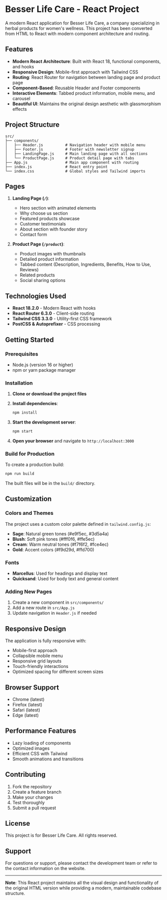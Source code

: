 # Besser Life Care - React Project

A modern React application for Besser Life Care, a company specializing in herbal products for women's wellness. This project has been converted from HTML to React with modern component architecture and routing.

## Features

- **Modern React Architecture**: Built with React 18, functional components, and hooks
- **Responsive Design**: Mobile-first approach with Tailwind CSS
- **Routing**: React Router for navigation between landing page and product page
- **Component-Based**: Reusable Header and Footer components
- **Interactive Elements**: Tabbed product information, mobile menu, and carousel
- **Beautiful UI**: Maintains the original design aesthetic with glassmorphism effects

## Project Structure

```
src/
├── components/
│   ├── Header.js          # Navigation header with mobile menu
│   ├── Footer.js          # Footer with newsletter signup
│   ├── LandingPage.js     # Main landing page with all sections
│   └── ProductPage.js     # Product detail page with tabs
├── App.js                 # Main app component with routing
├── index.js               # React entry point
└── index.css              # Global styles and Tailwind imports
```

## Pages

1. **Landing Page (`/`)**: 
   - Hero section with animated elements
   - Why choose us section
   - Featured products showcase
   - Customer testimonials
   - About section with founder story
   - Contact form

2. **Product Page (`/product`)**:
   - Product images with thumbnails
   - Detailed product information
   - Tabbed content (Description, Ingredients, Benefits, How to Use, Reviews)
   - Related products
   - Social sharing options

## Technologies Used

- **React 18.2.0** - Modern React with hooks
- **React Router 6.3.0** - Client-side routing
- **Tailwind CSS 3.3.0** - Utility-first CSS framework
- **PostCSS & Autoprefixer** - CSS processing

## Getting Started

### Prerequisites

- Node.js (version 16 or higher)
- npm or yarn package manager

### Installation

1. **Clone or download the project files**

2. **Install dependencies**:
   ```bash
   npm install
   ```

3. **Start the development server**:
   ```bash
   npm start
   ```

4. **Open your browser** and navigate to `http://localhost:3000`

### Build for Production

To create a production build:

```bash
npm run build
```

The built files will be in the `build/` directory.

## Customization

### Colors and Themes

The project uses a custom color palette defined in `tailwind.config.js`:

- **Sage**: Natural green tones (#e9f5ec, #3d5a4a)
- **Blush**: Soft pink tones (#fff0f6, #ffe5ec)
- **Cream**: Warm neutral tones (#f7f6f2, #fce4ec)
- **Gold**: Accent colors (#f9d29d, #ffd700)

### Fonts

- **Marcellus**: Used for headings and display text
- **Quicksand**: Used for body text and general content

### Adding New Pages

1. Create a new component in `src/components/`
2. Add a new route in `src/App.js`
3. Update navigation in `Header.js` if needed

## Responsive Design

The application is fully responsive with:
- Mobile-first approach
- Collapsible mobile menu
- Responsive grid layouts
- Touch-friendly interactions
- Optimized spacing for different screen sizes

## Browser Support

- Chrome (latest)
- Firefox (latest)
- Safari (latest)
- Edge (latest)

## Performance Features

- Lazy loading of components
- Optimized images
- Efficient CSS with Tailwind
- Smooth animations and transitions

## Contributing

1. Fork the repository
2. Create a feature branch
3. Make your changes
4. Test thoroughly
5. Submit a pull request

## License

This project is for Besser Life Care. All rights reserved.

## Support

For questions or support, please contact the development team or refer to the contact information on the website.

---

**Note**: This React project maintains all the visual design and functionality of the original HTML version while providing a modern, maintainable codebase structure. 
